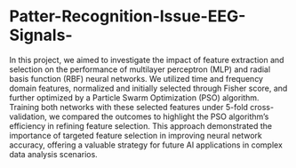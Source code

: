 # Patter-Recognition-Issue-EEG-Signals-

In this project, we aimed to investigate the impact of feature extraction and selection on the performance of multilayer perceptron (MLP) and radial basis function (RBF) neural networks. We utilized time and frequency domain features, normalized and initially selected through Fisher score, and further optimized by a Particle Swarm Optimization (PSO) algorithm. Training both networks with these selected features under 5-fold cross-validation, we compared the outcomes to highlight the PSO algorithm’s efficiency in refining feature selection. This approach demonstrated the importance of targeted feature selection in improving neural network accuracy, offering a valuable strategy for future AI applications in complex data analysis scenarios.
